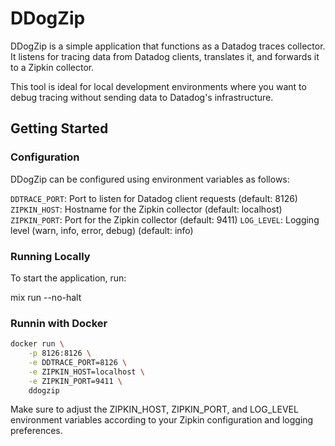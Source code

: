 # DDogZip

DDogZip is a simple application that functions as a Datadog traces collector. It listens for tracing data from Datadog clients, translates it, and forwards it to a Zipkin collector.

This tool is ideal for local development environments where you want to debug tracing without sending data to Datadog's infrastructure.

## Getting Started


### Configuration

DDogZip can be configured using environment variables as follows:

`DDTRACE_PORT`: Port to listen for Datadog client requests (default: 8126)
`ZIPKIN_HOST`: Hostname for the Zipkin collector (default: localhost)
`ZIPKIN_PORT`: Port for the Zipkin collector (default: 9411)
`LOG_LEVEL`: Logging level (warn, info, error, debug) (default: info)

### Running Locally

To start the application, run:

mix run --no-halt

### Runnin with Docker
```bash
docker run \
    -p 8126:8126 \
    -e DDTRACE_PORT=8126 \
    -e ZIPKIN_HOST=localhost \
    -e ZIPKIN_PORT=9411 \
    ddogzip
```

Make sure to adjust the ZIPKIN_HOST, ZIPKIN_PORT, and LOG_LEVEL environment variables according to your Zipkin configuration and logging preferences.
